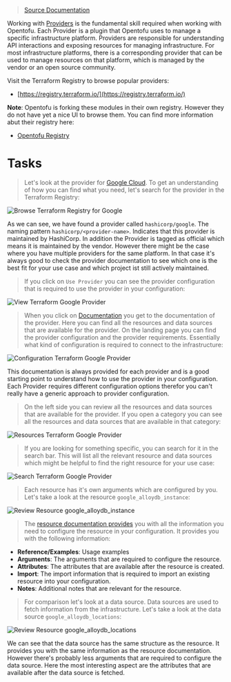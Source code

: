 > [Source Documentation]()

Working with [Providers](https://developer.hashicorp.com/terraform/language/providers) is the fundamental skill required when working with Opentofu. Each Provider is a plugin that Opentofu uses to manage a specific infrastructure platform. Providers are responsible for understanding API interactions and exposing resources for managing infrastructure. For most infrastructure platforms, there is a corresponding provider that can be used to manage resources on that platform, which is managed by the vendor or an open source community.

Visit the Terraform Registry to browse popular providers:

  * [https://registry.terraform.io/](https://registry.terraform.io/)

**Note**: Opentofu is forking these modules in their own registry. However they do not have yet a nice UI to browse them. You can find more information abut their registry here:

  * [Opentofu Registry](https://registry.opentofu.org/)

# Tasks

> Let's look at the provider for [Google Cloud](https://registry.terraform.io/providers/hashicorp/google/latest). To get an understanding of how you can find what you need, let's search for the provider in the Terraform Registry:

![Browse Terraform Registry for Google](./assets/step1-1.png)

As we can see, we have found a provider called `hashicorp/google`. The naming pattern `hashicorp/<provider-name>`. Indicates that this provider is maintained by HashiCorp. In addition the Provider is tagged as official which means it is maintained by the vendor. However there might be the case where you have multiple providers for the same platform. In that case it's always good to check the provider documentation to see which one is the best fit for your use case and which project ist still actively maintained.

> If you click on `Use Provider` you can see the provider configuration that is required to use the provider in your configuration:

![View Terraform Google Provider](./assets/step1-2.png)

> When you click on [Documentation](https://registry.terraform.io/providers/hashicorp/google/latest/docs) you get to the documentation of the provider. Here you can find all the resources and data sources that are available for the provider. On the landing page you can find the provider configuration and the provider requirements. Essentially what kind of configuration is required to connect to the infrastructure:


![Configuration Terraform Google Provider](./assets/step1-3.png)

This documentation is always provided for each provider and is a good starting point to understand how to use the provider in your configuration. Each Provider requires different configuration options therefor you can't really have a generic approach to provider configuration.

> On the left side you can review all the resources and data sources that are available for the provider.  If you open a category you can see all the resources and data sources that are available in that category:

![Resources Terraform Google Provider](./assets/step1-4.png)


> If you are looking for something specific, you can search for it in the search bar. This will list all the relevant resource and data sources which might be helpful to find the right resource for your use case:

![Search Terraform Google Provider](./assets/step1-5.png)


> Each resource has it's own arguments which are configured by you. Let's take a look at the resource `google_alloydb_instance`:

![Review Resource google_alloydb_instance](./assets/step1-6.png)


> The [resource documentation provides](https://registry.terraform.io/providers/hashicorp/google/latest/docs/resources/alloydb_instance) you with all the information you need to configure the resource in your configuration. It provides you with the following information:

  * **Reference/Examples**: Usage examples
  * **Arguments**: The arguments that are required to configure the resource.
  * **Attributes**: The attributes that are available after the resource is created.
  * **Import**: The import information that is required to import an existing resource into your configuration.
  * **Notes**: Additional notes that are relevant for the resource.

> For comparison let's look at a data source. Data sources are used to fetch information from the infrastructure. Let's take a look at the data source `google_alloydb_locations`:

![Review Resource google_alloydb_locations](./assets/step1-7.png)

We can see that the data source has the same structure as the resource. It provides you with the same information as the resource documentation. However there's probably less arguments that are required to configure the data source. Here the most interesting aspect are the attributes that are available after the data source is fetched.
